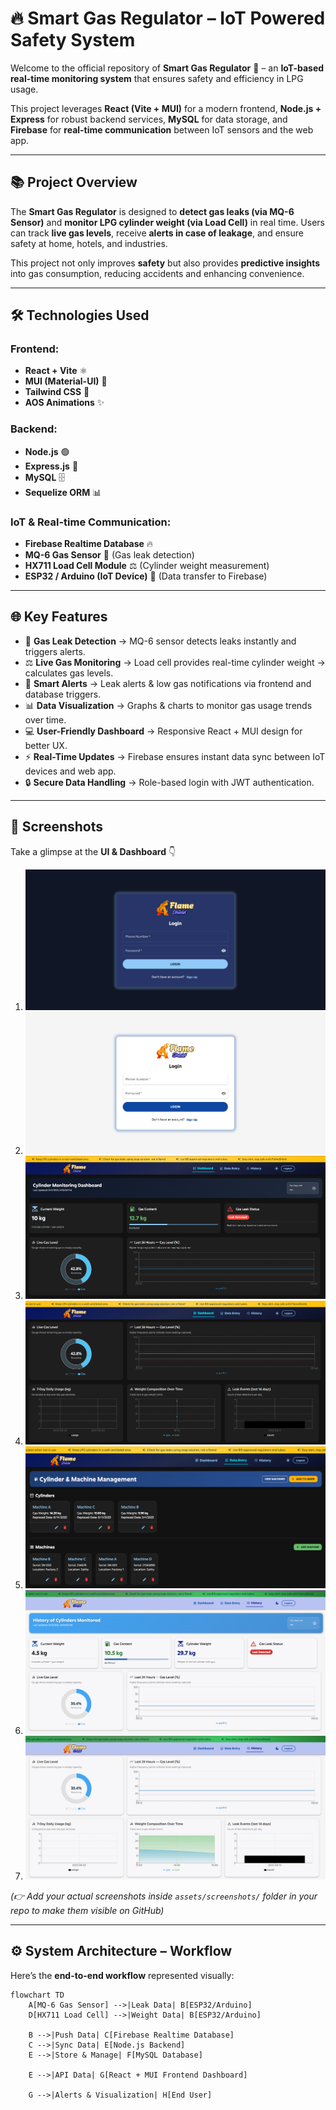 # 🔥 **Smart Gas Regulator – IoT Powered Safety System**

Welcome to the official repository of **Smart Gas Regulator** 🏡 – an **IoT-based real-time monitoring system** that ensures safety and efficiency in LPG usage.  

This project leverages **React (Vite + MUI)** for a modern frontend, **Node.js + Express** for robust backend services, **MySQL** for data storage, and **Firebase** for **real-time communication** between IoT sensors and the web app.  

---

## 📚 **Project Overview**

The **Smart Gas Regulator** is designed to **detect gas leaks (via MQ-6 Sensor)** and **monitor LPG cylinder weight (via Load Cell)** in real time. Users can track **live gas levels**, receive **alerts in case of leakage**, and ensure safety at home, hotels, and industries.  

This project not only improves **safety** but also provides **predictive insights** into gas consumption, reducing accidents and enhancing convenience.  

---

## 🛠️ **Technologies Used**

### **Frontend:**
- **React + Vite** ⚛️  
- **MUI (Material-UI)** 🎨  
- **Tailwind CSS** 💨  
- **AOS Animations** ✨  

### **Backend:**
- **Node.js** 🟢  
- **Express.js** 🚀  
- **MySQL** 🗄️  
- **Sequelize ORM** 📊  

### **IoT & Real-time Communication:**
- **Firebase Realtime Database** 🔥  
- **MQ-6 Gas Sensor** 🛑 (Gas leak detection)  
- **HX711 Load Cell Module** ⚖️ (Cylinder weight measurement)  
- **ESP32 / Arduino (IoT Device)** 📡 (Data transfer to Firebase)  

---

## 🌐 **Key Features**

- 🛑 **Gas Leak Detection** → MQ-6 sensor detects leaks instantly and triggers alerts.  
- ⚖️ **Live Gas Monitoring** → Load cell provides real-time cylinder weight → calculates gas levels.  
- 🔔 **Smart Alerts** → Leak alerts & low gas notifications via frontend and database triggers.  
- 📊 **Data Visualization** → Graphs & charts to monitor gas usage trends over time.  
- 💻 **User-Friendly Dashboard** → Responsive React + MUI design for better UX.  
- ⚡ **Real-Time Updates** → Firebase ensures instant data sync between IoT devices and web app.  
- 🔒 **Secure Data Handling** → Role-based login with JWT authentication.  

---

## 📸 **Screenshots**

Take a glimpse at the **UI & Dashboard** 👇  

1. ![Page1](./Frontend/src/assets/images/Gas1.png)
2. ![Page2](./Frontend/src/assets/images/Gas2.png)
3. ![Page3](./Frontend/src/assets/images/Gas3.png)
4. ![Page4](./Frontend/src/assets/images/Gas4.png)
5. ![Page5](./Frontend/src/assets/images/Gas5.png)
6. ![Page6](./Frontend/src/assets/images/Gas6.png)
7. ![Page7](./Frontend/src/assets/images/Gas7.png)

*(👉 Add your actual screenshots inside `assets/screenshots/` folder in your repo to make them visible on GitHub)*  

---

## ⚙️ **System Architecture – Workflow**

Here’s the **end-to-end workflow** represented visually:  

```mermaid
flowchart TD
    A[MQ-6 Gas Sensor] -->|Leak Data| B[ESP32/Arduino]
    D[HX711 Load Cell] -->|Weight Data| B[ESP32/Arduino]

    B -->|Push Data| C[Firebase Realtime Database]
    C -->|Sync Data| E[Node.js Backend]
    E -->|Store & Manage| F[MySQL Database]

    E -->|API Data| G[React + MUI Frontend Dashboard]

    G -->|Alerts & Visualization| H[End User]
